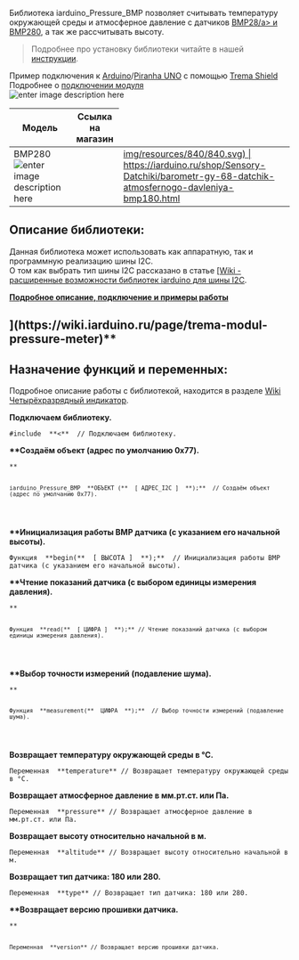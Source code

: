 


Библиотека iarduino_Pressure_BMP позволяет считывать температуру окружающей среды и атмосферное давление с датчиков <a href="http://iarduino.ru/shop/Sensory-Datchiki/barometr-gy-68-datchik-atmosfernogo-davleniya-bmp180.html">BMP28/a> и <a href="](http://iarduino.ru/shop/Sensory-Datchiki/barometr-trema-modul.html">BMP280</a>, а так же рассчитывать высоту.</p>
<blockquote>
<p>Подробнее про установку библиотеки читайте в нашей <a href="https://wiki.iarduino.ru/page/Installing_libraries/">инструкции</a>.</p>
</blockquote>
<p>Пример подключения к <a href="https://iarduino.ru/shop/boards/arduino-uno-r3.html">Arduino</a>/<a href="https://iarduino.ru/shop/boards/piranha-uno-r3.html">Piranha UNO</a> с помощью <a href="dhttps://iarduino.ru/shop/Expansion-payments/trema-shield.html">Trema Shield</a><br>
Подробнее о <a href="https://wiki.iarduino.ru/page/trema-modul-pressure-meter">подключении модуля</a><br>
<img src="https://iarduino.ru/img/upload/ff71929a63d941fd58dc5a60860d0671.png" alt="enter image description here"></p>

<table>
<thead>
<tr>
<th>Модель</th>
<th>Ссылка на магазин</th>
</tr>
</thead>
<tbody>
<tr>
<td>BMP280 <img src="https://wiki.iarduino.ru/img/resources/840/840.svg" alt="enter image description here"></td>
<td><a href="https://iarduino.ru/shop/Sensory-Datchiki/barometr-trema-modul.htmlhttps://iarduino.ru/shop/Sensory-Datchiki/barometr-trema-modul.html</a></td>
</tr>
<tr>
<td>BMP180 <img src="https://wiki.iarduino.ru/img/resources/840/840.svg" alt="0 ![enter image description herehttps://iarduino.ru/img/resources/840/840.svg) | https://iarduino.ru/shop/Sensory-Datchiki/barometr-trema-modul.html|
| BMP18enter image description here"></td>
<td><a href="](https://wiki.iarduino.ru/shop/Sensory-Datchiki/barometr-gy-68-datchik-atmosfernogo-davleniya-bmp180.html">img/resources/840/840.svg) | https://iarduino.ru/shop/Sensory-Datchiki/barometr-gy-68-datchik-atmosfernogo-davleniya-bmp180.html</a></td>
</tr>
</tbody>
</table><h2 id="описание-библиотеки">Описание библиотеки:</h2>
<p>Данная библиотека может использовать как аппаратную, так и программную реализацию шины I2C.<br>
О том как выбрать тип шины I2C рассказано в статье <a href="https://wiki.iarduino.ru/page/i2c_connection/">[Wiki - расширенные возможности библиотек iarduino для шины I2C</a>.</p>
<p><strong><a href="](https://wiki.iarduino.ru/page/trema-modul-pressure-meter">  Подробное описание, подключение и примеры работы </a></strong></p>
<h2 id="назначение-функций-и-переменных">](https://wiki.iarduino.ru/page/trema-modul-pressure-meter)**

## Назначение функций и переменных:</h2>
<p>Подробное описание работы с библиотекой, находится в разделе <a href="https://wiki.iarduino.ru/page/chetyrehrazryadnyy-indikator-trema-modul/" title= "Wiki Четырёхразрядный индикатор">Wiki Четырёхразрядный индикатор</a>.</p>
<p><strong>Подключаем библиотеку.</strong></p>
<pre><code>#include  **&lt;<iarduino_Pressure_BMP.h&gt;>**  // Подключаем библиотеку.  
</code></pre>
<p><strong>
**Создаём объект (адрес по умолчанию 0x77).</strong></p>
<pre><code>**

    iarduino_Pressure_BMP  **ОБЪЕКТ (**  [ АДРЕС_I2C ]  **);**  // Создаём объект (адрес по умолчанию 0x77).
</code></pre>
<p><strong>
 **Инициализация работы BMP датчика (с указанием его начальной высоты).</strong></p>
<pre><code>Функция  **begin(**  [ ВЫСОТА ]  **);**  // Инициализация работы BMP датчика (с указанием его начальной высоты).
</code></pre>
<p><strong>
**Чтение показаний датчика (с выбором единицы измерения давления).</strong></p>
<pre><code>**

    Функция  **read(**  [ ЦИФРА ]  **);** // Чтение показаний датчика (с выбором единицы измерения давления).
</code></pre>
<p><strong>
**Выбор точности измерений (подавление шума).</strong></p>
<pre><code>**

    Функция  **measurement(**  ЦИФРА  **);**  // Выбор точности измерений (подавление шума).
</code></pre>
<p><strong>Возвращает температуру окружающей среды в °С.</strong></p>
<pre><code>Переменная  **temperature** // Возвращает температуру окружающей среды в °С.
</code></pre>
<p><strong>Возвращает атмосферное давление в мм.рт.ст. или Па.</strong></p>
<pre><code>Переменная  **pressure** // Возвращает атмосферное давление в мм.рт.ст. или Па.
</code></pre>
<p><strong>Возвращает высоту относительно начальной в м.</strong></p>
<pre><code>Переменная  **altitude** // Возвращает высоту относительно начальной в м.
</code></pre>
<p><strong>Возвращает тип датчика: 180 или 280.</strong></p>
<pre><code>Переменная  **type** // Возвращает тип датчика: 180 или 280.
</code></pre>
<p><strong>
**Возвращает версию прошивки датчика.</strong></p>
<pre><code>**

    Переменная  **version** // Возвращает версию прошивки датчика.
</code></pre>

<!--stackedit_data:
eyJoaXN0b3J5IjpbLTQ1MDE3NjgxMCwtMTgzNjIzNjM1Nl19
-->